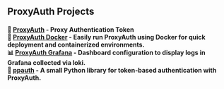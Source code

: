 ## ProxyAuth Projects  

<h4>
🔐 <b><a href="https://github.com/ProxyAuth/ProxyAuth">ProxyAuth</a></b> - Proxy Authentication Token<br>        
🐳 <b><a href="https://github.com/ProxyAuth/Docker">ProxyAuth Docker</a></b> - Easily run ProxyAuth using Docker for quick deployment and containerized environments.<br> 
📊 <b><a href="https://github.com/ProxyAuth/Grafana">ProxyAuth Grafana</a></b> - Dashboard configuration to display logs in Grafana collected via loki.<br>
🐍 <b><a href="https://github.com/ProxyAuth/ppauth">ppauth</a></b> - A small Python library for token-based authentication with ProxyAuth.
</h4>
